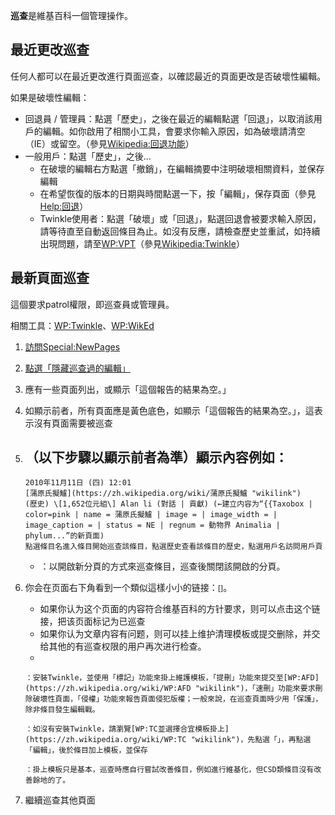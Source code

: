 **巡查**是維基百科一個管理操作。

## 最近更改巡查

任何人都可以在最近更改進行頁面巡查，以確認最近的頁面更改是否破壞性編輯。

如果是破壞性編輯：

  - 回退員 /
    管理員：點選「歷史」，之後在最近的編輯點選「回退」，以取消該用戶的編輯。如你啟用了相關小工具，會要求你輸入原因，如為破壞請清空（IE）或留空。（參見[Wikipedia:回退功能](https://zh.wikipedia.org/wiki/Wikipedia:回退功能 "wikilink")）
  - 一般用戶：點選「歷史」，之後...
      - 在破壞的編輯右方點選「撤銷」，在編輯摘要中注明破壞相關資料，並保存編輯
      - 在希望恢復的版本的日期與時間點選一下，按「編輯」，保存頁面（參見[Help:回退](https://zh.wikipedia.org/wiki/Help:回退 "wikilink")）
      - Twinkle使用者：點選「破壞」或「回退」，點選回退會被要求輸入原因，請等待直至自動返回條目為止。如沒有反應，請檢查歷史並重試，如持續出現問題，請至[WP:VPT](https://zh.wikipedia.org/wiki/WP:VPT "wikilink")（參見[Wikipedia:Twinkle](https://zh.wikipedia.org/wiki/Wikipedia:Twinkle "wikilink")）

## 最新頁面巡查

這個要求patrol權限，即巡查員或管理員。

相關工具：[WP:Twinkle](https://zh.wikipedia.org/wiki/WP:Twinkle "wikilink")、[WP:WikEd](https://zh.wikipedia.org/wiki/WP:WikEd "wikilink")

1.  [訪問Special:NewPages](https://zh.wikipedia.org/wiki/Special:Newpages "wikilink")
2.  [點選「隱藏巡查過的編輯」](https://zh.wikipedia.org/wiki/Special:Newpages/hidepatrolled "wikilink")
3.  應有一些頁面列出，或顯示「這個報告的結果為空。」
4.  如顯示前者，所有頁面應是黃色底色，如顯示「這個報告的結果為空。」，這表示沒有頁面需要被巡查
5.  （以下步驟以顯示前者為準）顯示內容例如：
      -
        2010年11月11日 (四) 12:01
        [‎蒲原氏擬鱸](https://zh.wikipedia.org/wiki/‎蒲原氏擬鱸 "wikilink")
        (歷史) ‎\[1,652位元組\] ‎Alan li (對話 | 貢獻) (←建立内容为“{{Taxobox |
        color=pink | name = 蒲原氏擬鱸 | image = | image_width = |
        image_caption = | status = NE | regnum = 動物界 Animalia |
        phylum...”的新頁面)
        點選條目名進入條目開始巡查該條目，點選歷史查看該條目的歷史，點選用戶名訪問用戶頁
    <!-- end list -->
      - ：以開啟新分頁的方式來巡查條目，巡查後關閉該開啟的分頁。
6.  你会在页面右下角看到一个類似這樣小小的链接：<small>\[<font color="#002bb8"></font>\]</small>。
      - 如果你认为这个页面的内容符合维基百科的方针要求，则可以点击这个链接，把该页面标记为已巡查
      - 如果你认为文章内容有问题，则可以挂上维护清理模板或提交删除，并交给其他的有巡查权限的用户再次进行检查。
    <!-- end list -->
      -

        ：安裝Twinkle，並使用「標記」功能來掛上維護模板，「提刪」功能來提交至[WP:AFD](https://zh.wikipedia.org/wiki/WP:AFD "wikilink")，「速刪」功能來要求刪除破壞性頁面，「侵權」功能來報告頁面侵犯版權；一般來說，在巡查頁面時少用「保護」，除非條目發生編輯戰。

        ：如沒有安裝Twinkle，請瀏覽[WP:TC並選擇合宜模板掛上](https://zh.wikipedia.org/wiki/WP:TC "wikilink")，先點選「」，再點選「編輯」，後於條目加上模板，並保存

        ：掛上模板只是基本，巡查時應自行嘗試改善條目，例如進行維基化，但CSD類條目沒有改善餘地的了。
7.  繼續巡查其他頁面